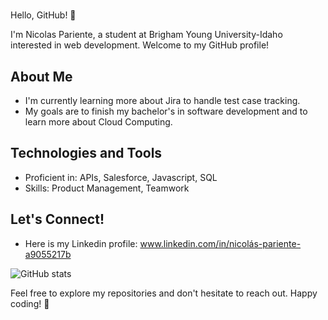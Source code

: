 # <Your Name Here>

Hello, GitHub! 👋

I'm Nicolas Pariente, a student at Brigham Young University-Idaho interested in web development. Welcome to my GitHub profile!

## About Me

- I'm currently learning more about Jira to handle test case tracking.
- My goals are to finish my bachelor's in software development and to learn more about Cloud Computing.

## Technologies and Tools

- Proficient in: APIs, Salesforce, Javascript, SQL
- Skills: Product Management, Teamwork

## Let's Connect!

- Here is my Linkedin profile: www.linkedin.com/in/nicolás-pariente-a9055217b

![GitHub stats](https://github-readme-stats.vercel.app/api?username=nicoopariente&count_private=true&show_icons=true)

Feel free to explore my repositories and don't hesitate to reach out. Happy coding! 🚀

